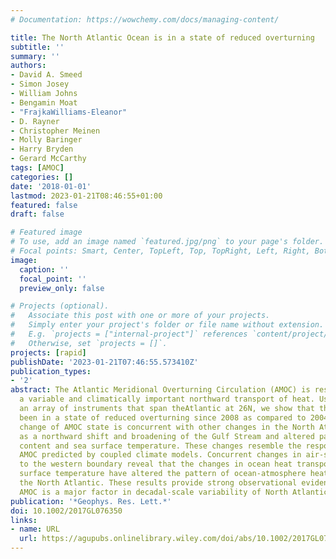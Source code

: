 ```yaml
---
# Documentation: https://wowchemy.com/docs/managing-content/

title: The North Atlantic Ocean is in a state of reduced overturning
subtitle: ''
summary: ''
authors:
- David A. Smeed
- Simon Josey
- William Johns
- Bengamin Moat
- "FrajkaWilliams-Eleanor"
- D. Rayner
- Christopher Meinen
- Molly Baringer
- Harry Bryden
- Gerard McCarthy
tags: [AMOC]
categories: []
date: '2018-01-01'
lastmod: 2023-01-21T08:46:55+01:00
featured: false
draft: false

# Featured image
# To use, add an image named `featured.jpg/png` to your page's folder.
# Focal points: Smart, Center, TopLeft, Top, TopRight, Left, Right, BottomLeft, Bottom, BottomRight.
image:
  caption: ''
  focal_point: ''
  preview_only: false

# Projects (optional).
#   Associate this post with one or more of your projects.
#   Simply enter your project's folder or file name without extension.
#   E.g. `projects = ["internal-project"]` references `content/project/deep-learning/index.md`.
#   Otherwise, set `projects = []`.
projects: [rapid]
publishDate: '2023-01-21T07:46:55.573410Z'
publication_types:
- '2'
abstract: The Atlantic Meridional Overturning Circulation (AMOC) is responsible for
  a variable and climatically important northward transport of heat. Using data from
  an array of instruments that span theAtlantic at 26N, we show that the AMOC has
  been in a state of reduced overturning since 2008 as compared to 2004--2008. This
  change of AMOC state is concurrent with other changes in the North Atlantic such
  as a northward shift and broadening of the Gulf Stream and altered patterns of heat
  content and sea surface temperature. These changes resemble the response to a declining
  AMOC predicted by coupled climate models. Concurrent changes in air-sea fluxes close
  to the western boundary reveal that the changes in ocean heat transport and sea
  surface temperature have altered the pattern of ocean-atmosphere heat exchange over
  the North Atlantic. These results provide strong observational evidence that the
  AMOC is a major factor in decadal-scale variability of North Atlantic climate
publication: '*Geophys. Res. Lett.*'
doi: 10.1002/2017GL076350
links:
- name: URL
  url: https://agupubs.onlinelibrary.wiley.com/doi/abs/10.1002/2017GL076350
---
```

